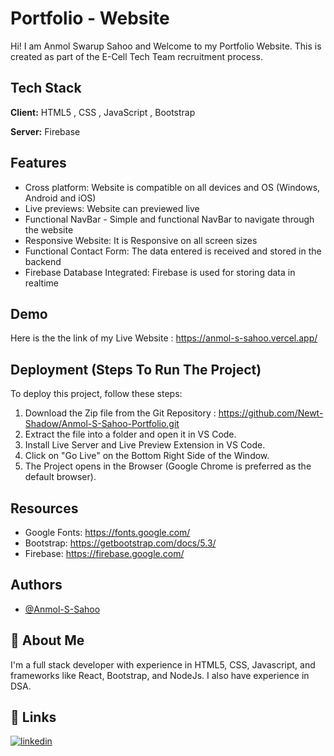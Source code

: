 
# Portfolio - Website

Hi! I am Anmol Swarup Sahoo and Welcome to my Portfolio Website. This is created as part of the E-Cell Tech Team recruitment process.


## Tech Stack

**Client:** HTML5 , CSS , JavaScript , Bootstrap

**Server:** Firebase


## Features

- Cross platform: Website is compatible on all devices and OS (Windows, Android and iOS)
- Live previews: Website can previewed live 
- Functional NavBar - Simple and functional NavBar to navigate through the website
- Responsive Website: It is Responsive on all screen sizes 
- Functional Contact Form: The data entered is received and stored in the backend
- Firebase Database Integrated: Firebase is used for storing data in realtime 


## Demo

Here is the the link of my Live Website : https://anmol-s-sahoo.vercel.app/


## Deployment (Steps To Run The Project)

To deploy this project, follow these steps:

1. Download the Zip file from the Git Repository : https://github.com/Newt-Shadow/Anmol-S-Sahoo-Portfolio.git
2. Extract the file into a folder and open it in VS Code.
3. Install Live Server and Live Preview Extension in VS Code.
4. Click on "Go Live" on the Bottom Right Side of the Window.
5. The Project opens in the Browser (Google Chrome is preferred as the default browser).


## Resources
- Google Fonts: https://fonts.google.com/
- Bootstrap: https://getbootstrap.com/docs/5.3/
- Firebase: https://firebase.google.com/
## Authors

- [@Anmol-S-Sahoo](https://github.com/Newt-Shadow)


## 🚀 About Me
I'm a full stack developer with experience in HTML5, CSS, Javascript, and frameworks like React, Bootstrap, and NodeJs. I also have experience in DSA.


## 🔗 Links
[![linkedin](https://img.shields.io/badge/linkedin-0A66C2?style=for-the-badge&logo=linkedin&logoColor=white)](https://www.linkedin.com/in/anmol77/)

